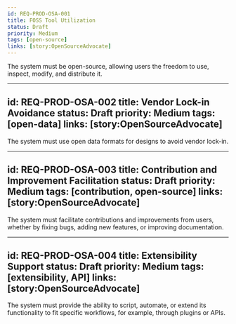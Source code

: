 ```yaml
---
id: REQ-PROD-OSA-001
title: FOSS Tool Utilization
status: Draft
priority: Medium
tags: [open-source]
links: [story:OpenSourceAdvocate]
---
```


The system must be open-source, allowing users the freedom to use, inspect, modify, and distribute it.

---
id: REQ-PROD-OSA-002
title: Vendor Lock-in Avoidance
status: Draft
priority: Medium
tags: [open-data]
links: [story:OpenSourceAdvocate]
---

The system must use open data formats for designs to avoid vendor lock-in.

---
id: REQ-PROD-OSA-003
title: Contribution and Improvement Facilitation
status: Draft
priority: Medium
tags: [contribution, open-source]
links: [story:OpenSourceAdvocate]
---

The system must facilitate contributions and improvements from users, whether by fixing bugs, adding new features, or improving documentation.

---
id: REQ-PROD-OSA-004
title: Extensibility Support
status: Draft
priority: Medium
tags: [extensibility, API]
links: [story:OpenSourceAdvocate]
---

The system must provide the ability to script, automate, or extend its functionality to fit specific workflows, for example, through plugins or APIs.
